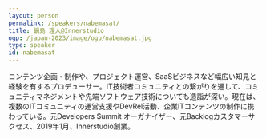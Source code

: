 ```yaml
---
layout: person
permalink: /speakers/nabemasat/
title: 鍋島 理人@Innerstudio
ogp: /japan-2023/image/ogp/nabemasat.jpg
type: speaker
id: nabemasat
---
```

コンテンツ企画・制作や、プロジェクト運営、SaaSビジネスなど幅広い知見と経験を有するプロデューサー。IT技術者コミュニティとの繋がりを通して、コミュニティマネジメントや先端ソフトウェア技術についても造詣が深い。現在は、複数のITコミュニティの運営支援やDevRel活動、企業ITコンテンツの制作に携わっている。元Developers Summit オーガナイザー、元Backlogカスタマーサクセス、2019年1月、Innerstudio創業。
